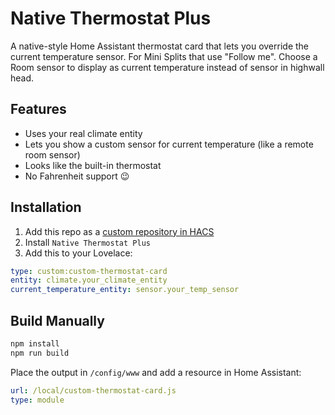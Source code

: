 
# Native Thermostat Plus

A native-style Home Assistant thermostat card that lets you override the current temperature sensor. For Mini Splits that use "Follow me". Choose a Room sensor to display as current temperature instead of sensor in highwall head.   

## Features
- Uses your real climate entity
- Lets you show a custom sensor for current temperature (like a remote room sensor)
- Looks like the built-in thermostat
- No Fahrenheit support 😉

## Installation
1. Add this repo as a [custom repository in HACS](https://hacs.xyz/docs/faq/custom_repositories/)
2. Install `Native Thermostat Plus`
3. Add this to your Lovelace:

```yaml
type: custom:custom-thermostat-card
entity: climate.your_climate_entity
current_temperature_entity: sensor.your_temp_sensor
```

## Build Manually
```bash
npm install
npm run build
```
Place the output in `/config/www` and add a resource in Home Assistant:
```yaml
url: /local/custom-thermostat-card.js
type: module
```